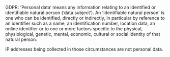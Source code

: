 GDPR: 'Personal data’ means any information relating to an identified or identifiable natural person (‘data subject’). An 'identifiable natural person' is one who can be identified, directly or indirectly, in particular by reference to an identifier such as a name, an identification number, location data, an online identifier or to one or more factors specific to the physical, physiological, genetic, mental, economic, cultural or social identity of that natural person.

IP addresses being collected in those circumstances are not personal data.